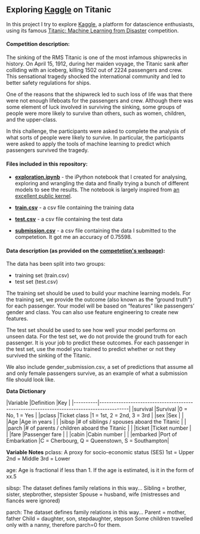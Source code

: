 ## Exploring [Kaggle](https://www.kaggle.com/) on Titanic

In this project I try to explore [Kaggle](https://www.kaggle.com/), a platform for datascience enthusiasts, using its famous [Titanic: Machine Learning from Disaster](https://www.kaggle.com/c/titanic) competition. 

#### Competition description:

The sinking of the RMS Titanic is one of the most infamous shipwrecks in history.  On April 15, 1912, during her maiden voyage, the Titanic sank after colliding with an iceberg, killing 1502 out of 2224 passengers and crew. This sensational tragedy shocked the international community and led to better safety regulations for ships.

One of the reasons that the shipwreck led to such loss of life was that there were not enough lifeboats for the passengers and crew. Although there was some element of luck involved in surviving the sinking, some groups of people were more likely to survive than others, such as women, children, and the upper-class.

In this challenge, the participants were asked to complete the analysis of what sorts of people were likely to survive. In particular, the participants were asked to apply the tools of machine learning to predict which passengers survived the tragedy.

#### Files included in this repository:

* **[exploration.ipynb](https://github.com/nityeshaga/Exploring-kaggle-on-Titanic/blob/master/exploration.ipynb)** - the iPython notebook that I created for analysing, exploring and wrangling the data and finally trying a bunch of different models to see the results. The notebook is largely inspired from [an excellent public kernel](https://www.kaggle.com/startupsci/titanic-data-science-solutions?scriptVersionId=1145136). 

* **[train.csv](https://github.com/nityeshaga/Exploring-kaggle-on-Titanic/blob/master/train.csv)** - a csv file containing the training data

* **[test.csv](https://github.com/nityeshaga/Exploring-kaggle-on-Titanic/blob/master/test.csv)** - a csv file containing the test data

* **[submission.csv](https://github.com/nityeshaga/Exploring-kaggle-on-Titanic/blob/master/submission.csv)** - a csv file containing the data I submitted to the competetion. It got me an accuracy of 0.75598.

#### Data description (as provided on the [competetion's webpage](https://www.kaggle.com/c/titanic/data)):

The data has been split into two groups:

* training set (train.csv)
* test set (test.csv)

The training set should be used to build your machine learning models. For the training set, we provide the outcome (also known as the “ground truth”) for each passenger. Your model will be based on “features” like passengers’ gender and class. You can also use feature engineering to create new features.

The test set should be used to see how well your model performs on unseen data. For the test set, we do not provide the ground truth for each passenger. It is your job to predict these outcomes. For each passenger in the test set, use the model you trained to predict whether or not they survived the sinking of the Titanic.

We also include gender_submission.csv, a set of predictions that assume all and only female passengers survive, as an example of what a submission file should look like.

**Data Dictionary**

|Variable  |Definition                                 |Key                                           |
|----------|------------------------------------------------------------------------------------------|
|survival  |Survival	                               |0 = No, 1 = Yes                               |
|pclass    |Ticket class	                           |1 = 1st, 2 = 2nd, 3 = 3rd                     |
|sex       |Sex                                        |                                              |	
|Age       |Age in years                               |                                              |
|sibsp     |# of siblings / spouses aboard the Titanic |                                              |
|parch     |# of parents / children aboard the Titanic |                                              |
|ticket	   |Ticket number                              |                                              |
|fare      |Passenger fare                             |                                              |
|cabin     |Cabin number                               |                                              |
|embarked  |Port of Embarkation	                       |C = Cherbourg, Q = Queenstown, S = Southampton|

**Variable Notes**
pclass: A proxy for socio-economic status (SES)
1st = Upper
2nd = Middle
3rd = Lower

age: Age is fractional if less than 1. If the age is estimated, is it in the form of xx.5

sibsp: The dataset defines family relations in this way...
Sibling = brother, sister, stepbrother, stepsister
Spouse = husband, wife (mistresses and fiancés were ignored)

parch: The dataset defines family relations in this way...
Parent = mother, father
Child = daughter, son, stepdaughter, stepson
Some children travelled only with a nanny, therefore parch=0 for them.
